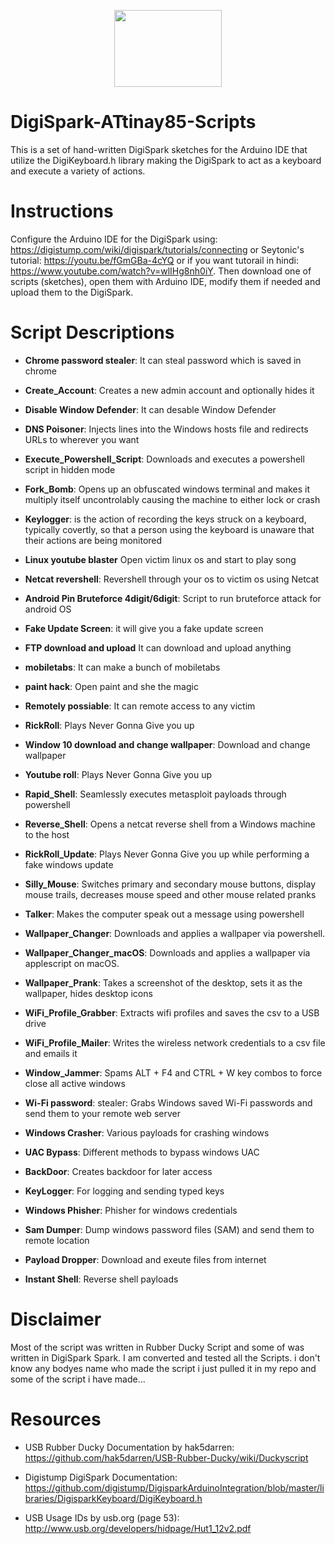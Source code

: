 <p align="center">
<img src="https://i.ibb.co/jZ2wvX0/NEWEV-AT.png" width="172" height="123">
</p>

# DigiSpark-ATtinay85-Scripts
This is a set of hand-written DigiSpark sketches for the Arduino IDE that utilize the DigiKeyboard.h library making the DigiSpark to act as a keyboard and execute a variety of actions. 

# Instructions
Configure the Arduino IDE for the DigiSpark using: https://digistump.com/wiki/digispark/tutorials/connecting or Seytonic's tutorial: https://youtu.be/fGmGBa-4cYQ or if you want tutorail in hindi: https://www.youtube.com/watch?v=wlIHg8nh0iY. Then download one of scripts (sketches), open them with Arduino IDE, modify them if needed and upload them to the DigiSpark.

# Script Descriptions

- **Chrome password stealer**: It can steal password which is saved in chrome
- **Create_Account**: Creates a new admin account and optionally hides it
- **Disable Window Defender**: It can desable Window Defender
- **DNS Poisoner**: Injects lines into the Windows hosts file and redirects URLs to wherever you want
- **Execute_Powershell_Script**: Downloads and executes a powershell script in hidden mode
- **Fork_Bomb**: Opens up an obfuscated windows terminal and makes it multiply itself uncontrolably causing the machine to either lock or crash
- **Keylogger**: is the action of recording the keys struck on a keyboard, typically covertly, so that a person using the keyboard is unaware that their actions are being monitored
- **Linux youtube blaster** Open victim linux os and start to play song
- **Netcat revershell**: Revershell through your os to victim os using Netcat
- **Android Pin Bruteforce 4digit/6digit**: Script to run bruteforce attack for android OS
- **Fake Update Screen**: it will give you a fake update screen
- **FTP download and upload** It can download and upload anything
- **mobiletabs**: It can make a bunch of mobiletabs
- **paint hack**: Open paint and she the magic 
- **Remotely possiable**: It can remote access to any victim
- **RickRoll**: Plays Never Gonna Give you up 
- **Window 10 download and change wallpaper**: Download and change wallpaper
- **Youtube roll**: Plays Never Gonna Give you up 
- **Rapid_Shell**: Seamlessly executes metasploit payloads through powershell
- **Reverse_Shell**: Opens a netcat reverse shell from a Windows machine to the host
- **RickRoll_Update**: Plays Never Gonna Give you up while performing a fake windows update
- **Silly_Mouse**: Switches primary and secondary mouse buttons, display mouse trails, decreases mouse speed and other mouse related pranks
- **Talker**: Makes the computer speak out a message using powershell
- **Wallpaper_Changer**: Downloads and applies a wallpaper via powershell.
- **Wallpaper_Changer_macOS**: Downloads and applies a wallpaper via applescript on macOS.
- **Wallpaper_Prank**: Takes a screenshot of the desktop, sets it as the wallpaper, hides desktop icons
- **WiFi_Profile_Grabber**: Extracts wifi profiles and saves the csv to a USB drive
- **WiFi_Profile_Mailer**: Writes the wireless network credentials to a csv file and emails it
- **Window_Jammer**: Spams ALT + F4 and CTRL + W key combos to force close all active windows
- **Wi-Fi password**: stealer: Grabs Windows saved Wi-Fi passwords and send them to your remote web server

- **Windows Crasher**: Various payloads for crashing windows

- **UAC Bypass**: Different methods to bypass windows UAC

- **BackDoor**: Creates backdoor for later access

- **KeyLogger**: For logging and sending typed keys

- **Windows Phisher**: Phisher for windows credentials

- **Sam Dumper**: Dump windows password files (SAM) and send them to remote location

- **Payload Dropper**: Download and exeute files from internet

- **Instant Shell**: Reverse shell payloads

# Disclaimer
Most of the script was written in Rubber Ducky Script and some of was written in DigiSpark Spark. I am converted and tested all the Scripts. i don't know any bodyes name who made the script i just pulled it in my repo and some of the script i have made...


# Resources

- USB Rubber Ducky Documentation by hak5darren: https://github.com/hak5darren/USB-Rubber-Ducky/wiki/Duckyscript

- Digistump DigiSpark Documentation: https://github.com/digistump/DigisparkArduinoIntegration/blob/master/libraries/DigisparkKeyboard/DigiKeyboard.h

- USB Usage IDs by usb.org (page 53): http://www.usb.org/developers/hidpage/Hut1_12v2.pdf

